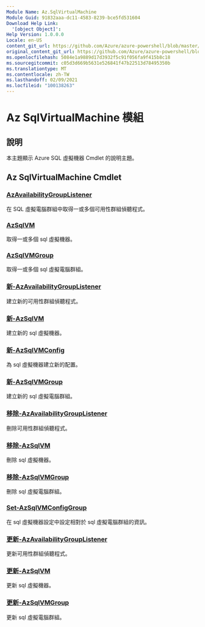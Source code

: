 ```yaml
---
Module Name: Az.SqlVirtualMachine
Module Guid: 91832aaa-dc11-4583-8239-bce5fd531604
Download Help Link:
  '[object Object]': 
Help Version: 1.0.0.0
Locale: en-US
content_git_url: https://github.com/Azure/azure-powershell/blob/master/src/SqlVirtualMachine/SqlVirtualMachine/help/Az.SqlVirtualMachine.md
original_content_git_url: https://github.com/Azure/azure-powershell/blob/master/src/SqlVirtualMachine/SqlVirtualMachine/help/Az.SqlVirtualMachine.md
ms.openlocfilehash: 5084e1a9889d17d3932f5c91f056fa9f415b8c18
ms.sourcegitcommit: c05d3d669b5631e526841f47b22513d78495350b
ms.translationtype: MT
ms.contentlocale: zh-TW
ms.lasthandoff: 02/09/2021
ms.locfileid: "100138263"
---
```

# Az SqlVirtualMachine 模組
## 說明
本主題顯示 Azure SQL 虛擬機器 Cmdlet 的說明主題。

## Az SqlVirtualMachine Cmdlet
### [AzAvailabilityGroupListener](Get-AzAvailabilityGroupListener.md)
在 SQL 虛擬電腦群組中取得一或多個可用性群組偵聽程式。

### [AzSqlVM](Get-AzSqlVM.md)
取得一或多個 sql 虛擬機器。

### [AzSqlVMGroup](Get-AzSqlVMGroup.md)
取得一或多個 sql 虛擬電腦群組。

### [新-AzAvailabilityGroupListener](New-AzAvailabilityGroupListener.md)
建立新的可用性群組偵聽程式。

### [新-AzSqlVM](New-AzSqlVM.md)
建立新的 sql 虛擬機器。

### [新-AzSqlVMConfig](New-AzSqlVMConfig.md)
為 sql 虛擬機器建立新的配置。

### [新-AzSqlVMGroup](New-AzSqlVMGroup.md)
建立新的 sql 虛擬電腦群組。

### [移除-AzAvailabilityGroupListener](Remove-AzAvailabilityGroupListener.md)
刪除可用性群組偵聽程式。

### [移除-AzSqlVM](Remove-AzSqlVM.md)
刪除 sql 虛擬機器。

### [移除-AzSqlVMGroup](Remove-AzSqlVMGroup.md)
刪除 sql 虛擬電腦群組。

### [Set-AzSqlVMConfigGroup](Set-AzSqlVMConfigGroup.md)
在 sql 虛擬機器設定中設定相對於 sql 虛擬電腦群組的資訊。

### [更新-AzAvailabilityGroupListener](Update-AzAvailabilityGroupListener.md)
更新可用性群組偵聽程式。

### [更新-AzSqlVM](Update-AzSqlVM.md)
更新 sql 虛擬機器。

### [更新-AzSqlVMGroup](Update-AzSqlVMGroup.md)
更新 sql 虛擬電腦群組。

